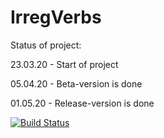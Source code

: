 # IrregVerbs

Status of project:

23.03.20 - Start of project

05.04.20 - Beta-version is done

01.05.20 - Release-version is done

[![Build Status](https://travis-ci.com/dnkzsmp/IrregularVerbs.svg?branch=master)](https://travis-ci.com/dnkzsmp/IrregularVerbs)
